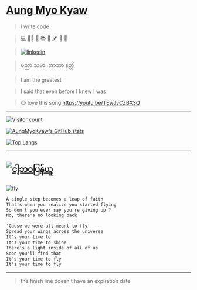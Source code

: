 # [Aung Myo Kyaw](https://www.aungmyokyaw.com)

> i write code

> 💻 🧘‍♂️ 📝 📚 📖 🖋️ 🎸 🌼

> [![linkedin](https://img.shields.io/badge/LinkedIn-0077B5?style=for-the-badge&logo=linkedin&logoColor=white)](https://www.linkedin.com/in/aungmyokyaw/)

> ပညာ သမာ၊ အာဘာ နတ္ထိ

> I am the greatest

> I said that even before I knew I was

> 😍 love this song https://youtu.be/TEwJvCZBX3Q

---

[![Visitor count](https://shields-io-visitor-counter.herokuapp.com/badge?page=AungMyoKyaw&style=for-the-badge)](https://github.com/AungMyoKyaw)

[![AungMyoKyaw's GitHub stats](https://github-readme-stats.aungmyokyaw.com/api?username=AungMyoKyaw&theme=transparent)](https://github.com/AungMyoKyaw)

[![Top Langs](https://github-readme-stats.aungmyokyaw.com/api/top-langs/?username=AungMyoKyaw&layout=compact&theme=transparent)](https://github.com/AungMyoKyaw)

---
[![ငါ့ဘဝပြန်ယူ](https://img.youtube.com/vi/TEwJvCZBX3Q/0.jpg)](https://youtu.be/TEwJvCZBX3Q)
---

[![fly](https://img.youtube.com/vi/7dcNG6-5O2o/0.jpg)](https://youtu.be/7dcNG6-5O2o)

```txt
A single step becomes a leap of faith
That's when you realize you started flying
So don't you ever say you're giving up ?
No, there's no looking back

'Cause we were all meant to fly
Spread your wings across the universe
It's your time to
It's your time to shine
There's a light inside of all of us
Soon you'll find that
It's your time to fly
It's your time to fly
```

---

> the finish line doesn't have an expiration date
